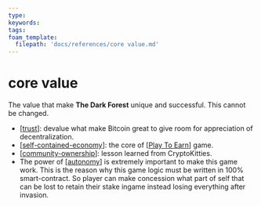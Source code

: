 ```yaml
---
type: 
keywords: 
tags: 
foam_template:
  filepath: 'docs/references/core value.md' 
---
```


# core value

The value that make **The Dark Forest** unique and successful. This cannot be changed.

- [[trust]]: devalue what make Bitcoin great to give room for appreciation of decentralization.
- [[self-contained-economy]]: the core of [[Play To Earn]] game.
- [[community-ownership]]: lesson learned from CryptoKitties.
- The power of [[autonomy]] is extremely important to make this game work. This is the reason why this game logic must be written in 100% smart-contract. So player can make concession what part of self that can be lost to retain their stake ingame instead losing everything after invasion.

[//begin]: # "Autogenerated link references for markdown compatibility"
[trust]: trust.md "trust"
[self-contained-economy]: self-contained-economy.md "self-contained-economy"
[Play To Earn]: <Play To Earn.md> "Play To Earn"
[community-ownership]: community-ownership.md "community-ownership"
[autonomy]: autonomy.md "autonomy"
[//end]: # "Autogenerated link references"
